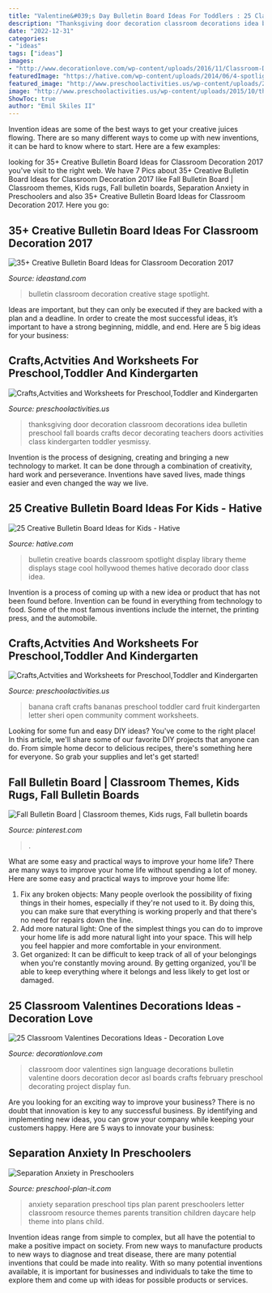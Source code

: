 ```yaml
---
title: "Valentine&#039;s Day Bulletin Board Ideas For Toddlers : 25 Classroom Valentines Decorations Ideas"
description: "Thanksgiving door decoration classroom decorations idea bulletin preschool fall boards crafts decor decorating teachers doors activities class kindergarten toddler yesmissy"
date: "2022-12-31"
categories:
- "ideas"
tags: ["ideas"]
images:
- "http://www.decorationlove.com/wp-content/uploads/2016/11/Classroom-Door-Sign-Language-Love.jpg"
featuredImage: "https://hative.com/wp-content/uploads/2014/06/4-spotlight-work-on-stage-bulletin-board.jpg"
featured_image: "http://www.preschoolactivities.us/wp-content/uploads/2015/10/thanksgiving-day-door-decoration-idea-4.jpg"
image: "http://www.preschoolactivities.us/wp-content/uploads/2015/10/thanksgiving-day-door-decoration-idea-4.jpg"
ShowToc: true
author: "Emil Skiles II"
---
```



Invention ideas are some of the best ways to get your creative juices flowing. There are so many different ways to come up with new inventions, it can be hard to know where to start. Here are a few examples: 

	

		
looking for 35+ Creative Bulletin Board Ideas for Classroom Decoration 2017 you've visit to the right web. We have 7 Pics about 35+ Creative Bulletin Board Ideas for Classroom Decoration 2017 like Fall Bulletin Board | Classroom themes, Kids rugs, Fall bulletin boards, Separation Anxiety in Preschoolers and also 35+ Creative Bulletin Board Ideas for Classroom Decoration 2017. Here you go:
		
    
## 35+ Creative Bulletin Board Ideas For Classroom Decoration 2017

<img loading=lazy src="http://ideastand.com/wp-content/uploads/2017/07/bulletin-board/11-bulletin-board-ideas-for-classroom.jpg" onerror="this.onerror=null;this.src='https://tse1.mm.bing.net/th?id=OIP.7aRDDQnXYg7L06z1Mz7hbAHaJ3&amp;pid=15.1';" alt="35+ Creative Bulletin Board Ideas for Classroom Decoration 2017">

_Source: ideastand.com_

>bulletin classroom decoration creative stage spotlight. 

	

Ideas are important, but they can only be executed if they are backed with a plan and a deadline. In order to create the most successful ideas, it’s important to have a strong beginning, middle, and end. Here are 5 big ideas for your business: 

    
## Crafts,Actvities And Worksheets For Preschool,Toddler And Kindergarten

<img loading=lazy src="http://www.preschoolactivities.us/wp-content/uploads/2015/10/thanksgiving-day-door-decoration-idea-4.jpg" onerror="this.onerror=null;this.src='https://tse2.mm.bing.net/th?id=OIP.0QaXQXpA8zirCgOaKTxdGgHaMY&amp;pid=15.1';" alt="Crafts,Actvities and Worksheets for Preschool,Toddler and Kindergarten">

_Source: preschoolactivities.us_

>thanksgiving door decoration classroom decorations idea bulletin preschool fall boards crafts decor decorating teachers doors activities class kindergarten toddler yesmissy. 

	

Invention is the process of designing, creating and bringing a new technology to market. It can be done through a combination of creativity, hard work and perseverance. Inventions have saved lives, made things easier and even changed the way we live.

    
## 25 Creative Bulletin Board Ideas For Kids - Hative

<img loading=lazy src="https://hative.com/wp-content/uploads/2014/06/4-spotlight-work-on-stage-bulletin-board.jpg" onerror="this.onerror=null;this.src='https://tse2.mm.bing.net/th?id=OIP.II1A7xMmnYfVM5Ix5SabKAHaGK&amp;pid=15.1';" alt="25 Creative Bulletin Board Ideas for Kids - Hative">

_Source: hative.com_

>bulletin creative boards classroom spotlight display library theme displays stage cool hollywood themes hative decorado door class idea. 

	

Invention is a process of coming up with a new idea or product that has not been found before. Invention can be found in everything from technology to food. Some of the most famous inventions include the internet, the printing press, and the automobile.

    
## Crafts,Actvities And Worksheets For Preschool,Toddler And Kindergarten

<img loading=lazy src="http://www.preschoolactivities.us/wp-content/uploads/2015/01/Banana-Craft.jpg" onerror="this.onerror=null;this.src='https://tse3.mm.bing.net/th?id=OIP.ToSyZkmGxSIjlFohH3C47AHaJ4&amp;pid=15.1';" alt="Crafts,Actvities and Worksheets for Preschool,Toddler and Kindergarten">

_Source: preschoolactivities.us_

>banana craft crafts bananas preschool toddler card fruit kindergarten letter sheri open community comment worksheets. 

	

Looking for some fun and easy DIY ideas? You've come to the right place! In this article, we'll share some of our favorite DIY projects that anyone can do. From simple home decor to delicious recipes, there's something here for everyone. So grab your supplies and let's get started!

    
## Fall Bulletin Board | Classroom Themes, Kids Rugs, Fall Bulletin Boards

<img loading=lazy src="https://i.pinimg.com/736x/af/6f/19/af6f1983752ed4be3a0fc0ef222f1ec8.jpg" onerror="this.onerror=null;this.src='https://tse4.mm.bing.net/th?id=OIP.o1gTxeQBWR_qrISQzmIONgHaJ3&amp;pid=15.1';" alt="Fall Bulletin Board | Classroom themes, Kids rugs, Fall bulletin boards">

_Source: pinterest.com_

>. 

	

What are some easy and practical ways to improve your home life?
There are many ways to improve your home life without spending a lot of money. Here are some easy and practical ways to improve your home life: 
1. Fix any broken objects: Many people overlook the possibility of fixing things in their homes, especially if they're not used to it. By doing this, you can make sure that everything is working properly and that there's no need for repairs down the line. 
2. Add more natural light: One of the simplest things you can do to improve your home life is add more natural light into your space. This will help you feel happier and more comfortable in your environment. 
3. Get organized: It can be difficult to keep track of all of your belongings when you're constantly moving around. By getting organized, you'll be able to keep everything where it belongs and less likely to get lost or damaged.

    
## 25 Classroom Valentines Decorations Ideas - Decoration Love

<img loading=lazy src="http://www.decorationlove.com/wp-content/uploads/2016/11/Classroom-Door-Sign-Language-Love.jpg" onerror="this.onerror=null;this.src='https://tse1.mm.bing.net/th?id=OIP.HbwVXMbc5OvitVMkkd8ytwHaMe&amp;pid=15.1';" alt="25 Classroom Valentines Decorations Ideas - Decoration Love">

_Source: decorationlove.com_

>classroom door valentines sign language decorations bulletin valentine doors decoration decor asl boards crafts february preschool decorating project display fun. 

	

Are you looking for an exciting way to improve your business? There is no doubt that innovation is key to any successful business. By identifying and implementing new ideas, you can grow your company while keeping your customers happy. Here are 5 ways to innovate your business: 

    
## Separation Anxiety In Preschoolers

<img loading=lazy src="http://www.preschool-plan-it.com/images/separation-anxiety-resource-cover.jpg" onerror="this.onerror=null;this.src='https://tse1.mm.bing.net/th?id=OIP.a59wRcrWds0qMb9AceMmugHaJ4&amp;pid=15.1';" alt="Separation Anxiety in Preschoolers">

_Source: preschool-plan-it.com_

>anxiety separation preschool tips plan parent preschoolers letter classroom resource themes parents transition children daycare help theme into plans child. 

	

Invention ideas range from simple to complex, but all have the potential to make a positive impact on society. From new ways to manufacture products to new ways to diagnose and treat disease, there are many potential inventions that could be made into reality. With so many potential inventions available, it is important for businesses and individuals to take the time to explore them and come up with ideas for possible products or services.


